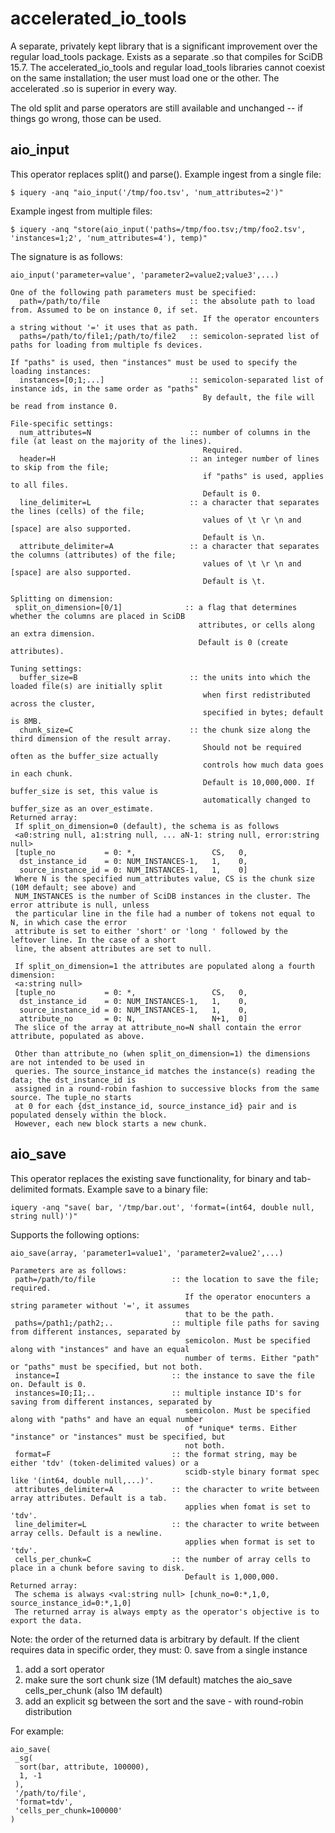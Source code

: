 accelerated_io_tools
==========

A separate, privately kept library that is a significant improvement over the regular load_tools package. Exists as a separate .so that compiles for SciDB 15.7. The accelerated_io_tools and regular load_tools libraries cannot coexist on the same installation; the user must load one or the other. The accelerated .so is superior in every way.

The old split and parse operators are still available and unchanged -- if things go wrong, those can be used.

## aio_input
This operator replaces split() and parse().
Example ingest from a single file:
```
$ iquery -anq "aio_input('/tmp/foo.tsv', 'num_attributes=2')"
```

Example ingest from multiple files:
```
$ iquery -anq "store(aio_input('paths=/tmp/foo.tsv;/tmp/foo2.tsv', 'instances=1;2', 'num_attributes=4'), temp)"
```

The signature is as follows:
```
aio_input('parameter=value', 'parameter2=value2;value3',...)

One of the following path parameters must be specified:
  path=/path/to/file                    :: the absolute path to load from. Assumed to be on instance 0, if set.
                                           If the operator encounters a string without '=' it uses that as path.
  paths=/path/to/file1;/path/to/file2   :: semicolon-seprated list of paths for loading from multiple fs devices.

If "paths" is used, then "instances" must be used to specify the loading instances:
  instances=[0;1;...]                   :: semicolon-separated list of instance ids, in the same order as "paths"
                                           By default, the file will be read from instance 0.
  
File-specific settings:
  num_attributes=N                      :: number of columns in the file (at least on the majority of the lines).
                                           Required.
  header=H                              :: an integer number of lines to skip from the file; 
                                           if "paths" is used, applies to all files.
                                           Default is 0.
  line_delimiter=L                      :: a character that separates the lines (cells) of the file;
                                           values of \t \r \n and [space] are also supported.
                                           Default is \n.
  attribute_delimiter=A                 :: a character that separates the columns (attributes) of the file;
                                           values of \t \r \n and [space] are also supported.
                                           Default is \t.

Splitting on dimension:
 split_on_dimension=[0/1]              :: a flag that determines whether the columns are placed in SciDB 
                                          attributes, or cells along an extra dimension.
                                          Default is 0 (create attributes).

Tuning settings:
  buffer_size=B                         :: the units into which the loaded file(s) are initially split
                                           when first redistributed across the cluster,
                                           specified in bytes; default is 8MB.
  chunk_size=C                          :: the chunk size along the third dimension of the result array.
                                           Should not be required often as the buffer_size actually
                                           controls how much data goes in each chunk.
                                           Default is 10,000,000. If buffer_size is set, this value is 
                                           automatically changed to buffer_size as an over_estimate.
Returned array:
 If split_on_dimension=0 (default), the schema is as follows
 <a0:string null, a1:string null, ... aN-1: string null, error:string null>
 [tuple_no           = 0: *,                 CS,   0,
  dst_instance_id    = 0: NUM_INSTANCES-1,   1,    0,
  source_instance_id = 0: NUM_INSTANCES-1,   1,    0]
 Where N is the specified num_attributes value, CS is the chunk size (10M default; see above) and 
 NUM_INSTANCES is the number of SciDB instances in the cluster. The error attribute is null, unless 
 the particular line in the file had a number of tokens not equal to N, in which case the error 
 attribute is set to either 'short' or 'long ' followed by the leftover line. In the case of a short 
 line, the absent attributes are set to null. 
 
 If split_on_dimension=1 the attributes are populated along a fourth dimension:
 <a:string null>
 [tuple_no           = 0: *,                 CS,   0,
  dst_instance_id    = 0: NUM_INSTANCES-1,   1,    0,
  source_instance_id = 0: NUM_INSTANCES-1,   1,    0,
  attribute_no       = 0: N,                 N+1,  0]
 The slice of the array at attribute_no=N shall contain the error attribute, populated as above.
 
 Other than attribute_no (when split_on_dimension=1) the dimensions are not intended to be used in
 queries. The source_instance_id matches the instance(s) reading the data; the dst_instance_id is 
 assigned in a round-robin fashion to successive blocks from the same source. The tuple_no starts
 at 0 for each {dst_instance_id, source_instance_id} pair and is populated densely within the block.
 However, each new block starts a new chunk. 
```

## aio_save
This operator replaces the existing save functionality, for binary and tab-delimited formats. 
Example save to a binary file:
```
iquery -anq "save( bar, '/tmp/bar.out', 'format=(int64, double null, string null)')"
```

Supports the following options:
```
aio_save(array, 'parameter1=value1', 'parameter2=value2',...)

Parameters are as follows:
 path=/path/to/file                 :: the location to save the file; required.
                                       If the operator enocunters a string parameter without '=', it assumes 
                                       that to be the path.
 paths=/path1;/path2;..             :: multiple file paths for saving from different instances, separated by 
                                       semicolon. Must be specified along with "instances" and have an equal 
                                       number of terms. Either "path" or "paths" must be specified, but not both.
 instance=I                         :: the instance to save the file on. Default is 0.
 instances=I0;I1;..                 :: multiple instance ID's for saving from different instances, separated by 
                                       semicolon. Must be specified along with "paths" and have an equal number 
                                       of *unique* terms. Either "instance" or "instances" must be specified, but 
                                       not both.
 format=F                           :: the format string, may be either 'tdv' (token-delimited values) or a 
                                       scidb-style binary format spec like '(int64, double null,...)'.
 attributes_delimiter=A             :: the character to write between array attributes. Default is a tab. 
                                       applies when fomat is set to 'tdv'. 
 line_delimiter=L                   :: the character to write between array cells. Default is a newline.
                                       applies when format is set to 'tdv'.
 cells_per_chunk=C                  :: the number of array cells to place in a chunk before saving to disk.
                                       Default is 1,000,000.
Returned array:
 The schema is always <val:string null> [chunk_no=0:*,1,0, source_instance_id=0:*,1,0]
 The returned array is always empty as the operator's objective is to export the data.
```

Note: the order of the returned data is arbitrary by default. If the client requires data in specific order, they must:
 0. save from a single instance
 1. add a sort operator
 2. make sure the sort chunk size (1M default) matches the aio_save cells_per_chunk (also 1M default)
 3. add an explicit sg between the sort and the save - with round-robin distribution

For example:
```
aio_save(
 _sg(
  sort(bar, attribute, 100000),
  1, -1
 ),
 '/path/to/file',
 'format=tdv',
 'cells_per_chunk=100000'
)
```
